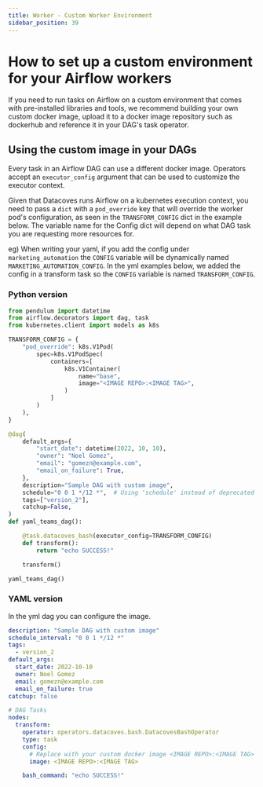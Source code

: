 ```yaml
---
title: Worker - Custom Worker Environment
sidebar_position: 39
---
```

# How to set up a custom environment for your Airflow workers

If you need to run tasks on Airflow on a custom environment that comes with pre-installed libraries and tools, we recommend building your own custom docker image, upload it to a docker image repository such as dockerhub and reference it in your DAG's task operator.

## Using the custom image in your DAGs

Every task in an Airflow DAG can use a different docker image. Operators accept an `executor_config` argument that can be used to customize the executor context.

Given that Datacoves runs Airflow on a kubernetes execution context, you need to pass a `dict` with a `pod_override` key that will override the worker pod's configuration, as seen in the `TRANSFORM_CONFIG` dict in the example below. The variable name for the Config dict will depend on what DAG task you are requesting more resources for. 

eg) When writing your yaml, if you add the config under ` marketing_automation` the `CONFIG` variable will be dynamically named `MARKETING_AUTOMATION_CONFIG`. In the yml examples below, we added the config in a transform task so the `CONFIG` variable is named `TRANSFORM_CONFIG`.

### Python version

```python
from pendulum import datetime
from airflow.decorators import dag, task
from kubernetes.client import models as k8s

TRANSFORM_CONFIG = {
    "pod_override": k8s.V1Pod(
        spec=k8s.V1PodSpec(
            containers=[
                k8s.V1Container(
                    name="base",
                    image="<IMAGE REPO>:<IMAGE TAG>",
                )
            ]
        )
    ),
}

@dag(
    default_args={
        "start_date": datetime(2022, 10, 10),
        "owner": "Noel Gomez",
        "email": "gomezn@example.com",
        "email_on_failure": True,
    },
    description="Sample DAG with custom image",
    schedule="0 0 1 */12 *",  # Using 'schedule' instead of deprecated 'schedule_interval'
    tags=["version_2"],
    catchup=False,
)
def yaml_teams_dag():

    @task.datacoves_bash(executor_config=TRANSFORM_CONFIG)
    def transform():
        return "echo SUCCESS!"

    transform()

yaml_teams_dag()
```

### YAML version
In the yml dag you can configure the image.

```yaml
description: "Sample DAG with custom image"
schedule_interval: "0 0 1 */12 *"
tags:
  - version_2
default_args:
  start_date: 2022-10-10
  owner: Noel Gomez
  email: gomezn@example.com
  email_on_failure: true
catchup: false

# DAG Tasks
nodes:
  transform:
    operator: operators.datacoves.bash.DatacovesBashOperator
    type: task
    config:
      # Replace with your custom docker image <IMAGE REPO>:<IMAGE TAG>
      image: <IMAGE REPO>:<IMAGE TAG>

    bash_command: "echo SUCCESS!"
```
